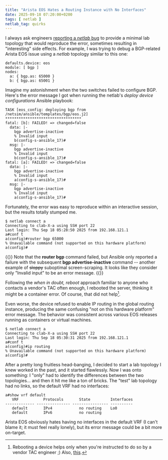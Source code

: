 ```yaml
---
title: "Arista EOS Hates a Routing Instance with No Interfaces"
date: 2025-09-18 07:20:00+0200
tags: [ netlab ]
netlab_tag: quirks
---
```

I always ask engineers [reporting a _netlab_ bug](https://github.com/ipspace/netlab/issues) to provide a minimal lab topology that would reproduce the error, sometimes resulting in "interesting" side effects. For example, I was trying to debug a BGP-related Arista EOS issue using a _netlab_ topology similar to this one:

```
defaults.device: eos
module: [ bgp ]
nodes:
  a: { bgp.as: 65000 }
  b: { bgp.as: 65001 }
```

Imagine my astonishment when the two switches failed to configure BGP. Here's the error message I got when running the netlab's *deploy device configurations* Ansible playbook:
<!--more-->
```
TASK [eos_config: deploying bgp from /netsim/ansible/templates/bgp/eos.j2] **********************************
fatal: [b]: FAILED! => changed=false
  data: |-
    bgp advertise-inactive
    % Invalid input
    b(config-s-ansible_17)#
  msg: |-
    bgp advertise-inactive
    % Invalid input
    b(config-s-ansible_17)#
fatal: [a]: FAILED! => changed=false
  data: |-
    bgp advertise-inactive
    % Invalid input
    a(config-s-ansible_17)#
  msg: |-
    bgp advertise-inactive
    % Invalid input
    a(config-s-ansible_17)#
```

Fortunately, the error was easy to reproduce within an interactive session, but the results totally stumped me.

```
$ netlab connect a
Connecting to clab-X-a using SSH port 22
Last login: Thu Sep 18 05:28:50 2025 from 192.168.121.1
a#conf t
a(config)#router bgp 65000
% Unavailable command (not supported on this hardware platform)
a(config)#
```

{{<note warn>}}
Note that the **router bgp** command failed, but Ansible only reported a failure with the subsequent **bgp advertise-inactive** command -- another example of ~~sloppy~~ suboptimal screen-scraping. It looks like they consider only "Invalid input" to be an error message.
{{</note>}}

Following the *when in doubt, reboot* approach familiar to anyone who contacts a vendor's TAC often enough, I rebooted the server, thinking it might be a container error. Of course, that did not help[^RBH].

[^RBH]: Rebooting a device helps only when you're instructed to do so by a vendor TAC engineer ;) Also, [this](https://www.mentalfloss.com/posts/definition-of-insanity-albert-einstein).

Even worse, the device refused to enable IP routing in the global routing instance, producing the same confusing "not on this hardware platform" error message. The behavior was consistent across various EOS releases running as containers or virtual machines.

```
$ netlab connect a
Connecting to clab-X-a using SSH port 22
Last login: Thu Sep 18 05:30:31 2025 from 192.168.121.1
a#conf t
a(config)#ip routing
% Unavailable command (not supported on this hardware platform)
a(config)#
```

After a pretty long fruitless head-banging, I decided to start a lab topology I knew worked in the past, and it started flawlessly. Now I was onto something: I "only" had to identify the differences between the two topologies... and then it hit me like a ton of bricks. The "test" lab topology had no links, so the default VRF had no interfaces:

```
a#show vrf default
   VRF           Protocols       State         Interfaces
------------- --------------- ---------------- ----------
   default       IPv4            no routing    Lo0
   default       IPv6            no routing
```

Arista EOS obviously hates having no interfaces in the default VRF (I can't blame it; it must feel really lonely), but its error message could be a bit more on-target.
